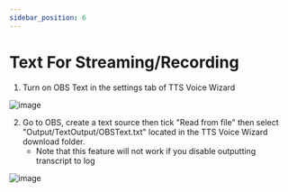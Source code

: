 ```yaml
---
sidebar_position: 6
---
```


# Text For Streaming/Recording
1. Turn on OBS Text in the settings tab of TTS Voice Wizard 

![image](https://user-images.githubusercontent.com/101527472/227837089-77442f66-ca9b-4c81-a756-7eb3299a548e.png)

2. Go to OBS, create a text source then tick "Read from file" then select "Output/TextOutput/OBSText.txt" located in the TTS Voice Wizard download folder.
    - Note that this feature will not work if you disable outputting transcript to log

![image](https://user-images.githubusercontent.com/101527472/213609633-90624707-c358-43a5-8169-08783c7f5fb2.png)
